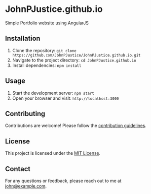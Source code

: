 # JohnPJustice.github.io
Simple Portfolio website using AngularJS

## Installation
1. Clone the repository: `git clone https://github.com/JohnPJustice/JohnPJustice.github.io.git`
2. Navigate to the project directory: `cd JohnPJustice.github.io`
3. Install dependencies: `npm install`

## Usage
1. Start the development server: `npm start`
2. Open your browser and visit: `http://localhost:3000`

## Contributing
Contributions are welcome! Please follow the [contribution guidelines](CONTRIBUTING.md).

## License
This project is licensed under the [MIT License](LICENSE).

## Contact
For any questions or feedback, please reach out to me at john@example.com.